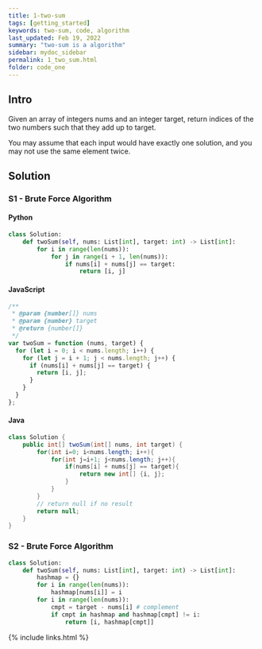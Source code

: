 ```yaml
---
title: 1-two-sum
tags: [getting_started]
keywords: two-sum, code, algorithm
last_updated: Feb 19, 2022
summary: "two-sum is a algorithm"
sidebar: mydoc_sidebar
permalink: 1_two_sum.html
folder: code_one
---
```


## Intro

Given an array of integers nums and an integer target, return indices of the two numbers such that they add up to target.

You may assume that each input would have exactly one solution, and you may not use the same element twice.

## Solution

### S1 - Brute Force Algorithm

#### Python

```python
class Solution:
    def twoSum(self, nums: List[int], target: int) -> List[int]:
        for i in range(len(nums)):
            for j in range(i + 1, len(nums)):
                if nums[i] + nums[j] == target:
                    return [i, j]
```

#### JavaScript

```js
/**
 * @param {number[]} nums
 * @param {number} target
 * @return {number[]}
 */
var twoSum = function (nums, target) {
  for (let i = 0; i < nums.length; i++) {
    for (let j = i + 1; j < nums.length; j++) {
      if (nums[i] + nums[j] == target) {
        return [i, j];
      }
    }
  }
};
```

#### Java

```java
class Solution {
    public int[] twoSum(int[] nums, int target) {
        for(int i=0; i<nums.length; i++){
            for(int j=i+1; j<nums.length; j++){
                if(nums[i] + nums[j] == target){
                    return new int[] {i, j};
                }
            }
        }
        // return null if no result
        return null;
    }
}
```

### S2 - Brute Force Algorithm

```python
class Solution:
    def twoSum(self, nums: List[int], target: int) -> List[int]:
        hashmap = {}
        for i in range(len(nums)):
            hashmap[nums[i]] = i
        for i in range(len(nums)):
            cmpt = target - nums[i] # complement
            if cmpt in hashmap and hashmap[cmpt] != i:
                return [i, hashmap[cmpt]]
```

{% include links.html %}

